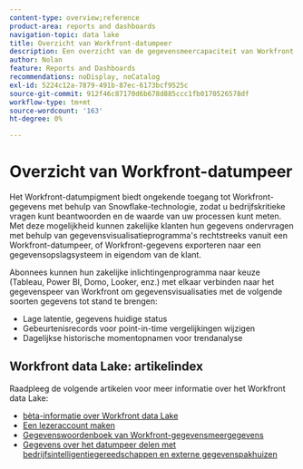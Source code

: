 ```yaml
---
content-type: overview;reference
product-area: reports and dashboards
navigation-topic: data lake
title: Overzicht van Workfront-datumpeer
description: Een overzicht van de gegevensmeercapaciteit van Workfront
author: Nolan
feature: Reports and Dashboards
recommendations: noDisplay, noCatalog
exl-id: 5224c12a-7879-491b-87ec-6173bcf9525c
source-git-commit: 912f46c87170d6b678d885ccc1fb0170526578df
workflow-type: tm+mt
source-wordcount: '163'
ht-degree: 0%

---
```


# Overzicht van Workfront-datumpeer

Het Workfront-datumpigment biedt ongekende toegang tot Workfront-gegevens met behulp van Snowflake-technologie, zodat u bedrijfskritieke vragen kunt beantwoorden en de waarde van uw processen kunt meten. Met deze mogelijkheid kunnen zakelijke klanten hun gegevens ondervragen met behulp van gegevensvisualisatieprogramma&#39;s rechtstreeks vanuit een Workfront-datumpeer, of Workfront-gegevens exporteren naar een gegevensopslagsysteem in eigendom van de klant.

Abonnees kunnen hun zakelijke inlichtingenprogramma naar keuze (Tableau, Power BI, Domo, Looker, enz.) met elkaar verbinden naar het gegevenspeer van Workfront om gegevensvisualisaties met de volgende soorten gegevens tot stand te brengen:

* Lage latentie, gegevens huidige status
* Gebeurtenisrecords voor point-in-time vergelijkingen wijzigen
* Dagelijkse historische momentopnamen voor trendanalyse

## Workfront data Lake: artikelindex

Raadpleeg de volgende artikelen voor meer informatie over het Workfront data Lake:

* [bèta-informatie over Workfront data Lake](/help/quicksilver/product-announcements/betas/data-lake-beta/data-lake-beta-information.md)
* [Een lezeraccount maken](/help/quicksilver/reports-and-dashboards/data-lake/create-a-reader-account.md)
* [Gegevenswoordenboek van Workfront-gegevensmeergegevens](/help/quicksilver/reports-and-dashboards/data-lake/data-dictionary.md)
* [Gegevens over het datumpeer delen met bedrijfsintelligentiegereedschappen en externe gegevenspakhuizen](/help/quicksilver/reports-and-dashboards/data-lake/share-data-externally.md)
<!-- * [Basic Workfront data lake query examples](/help/quicksilver/reports-and-dashboards/data-lake/basic-query-examples.md) -->
